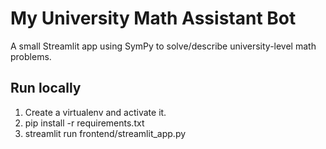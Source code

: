 # My University Math Assistant Bot

A small Streamlit app using SymPy to solve/describe university-level math problems.

## Run locally
1. Create a virtualenv and activate it.
2. pip install -r requirements.txt
3. streamlit run frontend/streamlit_app.py
